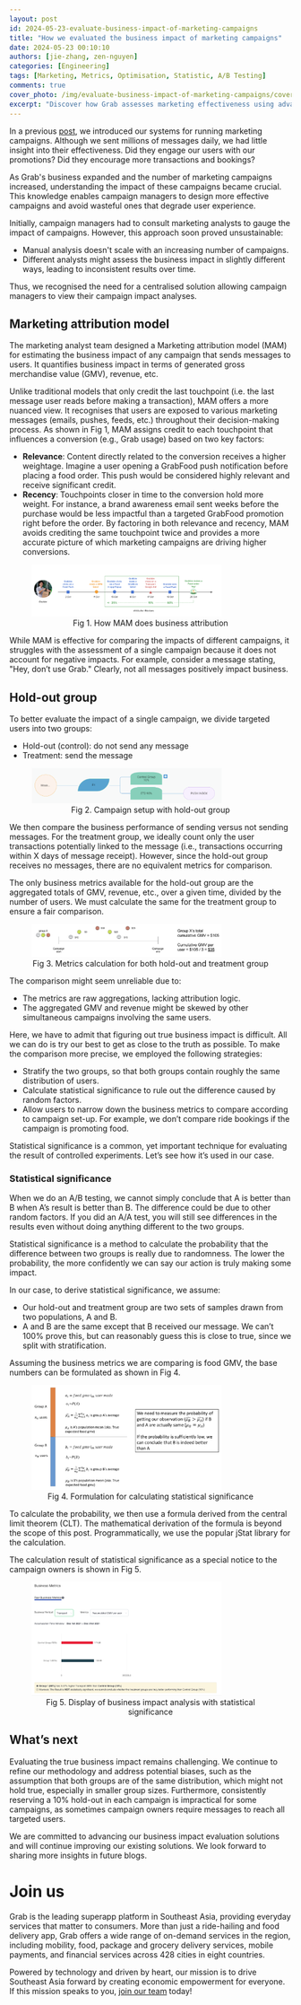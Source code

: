 ```yaml
---
layout: post
id: 2024-05-23-evaluate-business-impact-of-marketing-campaigns
title: "How we evaluated the business impact of marketing campaigns"
date: 2024-05-23 00:10:10
authors: [jie-zhang, zen-nguyen]
categories: [Engineering]
tags: [Marketing, Metrics, Optimisation, Statistic, A/B Testing]
comments: true
cover_photo: /img/evaluate-business-impact-of-marketing-campaigns/cover.png
excerpt: "Discover how Grab assesses marketing effectiveness using advanced attribution models and strategic testing to improve campaign precision and impact."
---
```


In a previous [post](/supporting-large-campaigns-at-scale), we introduced our systems for running marketing campaigns. Although we sent millions of messages daily, we had little insight into their effectiveness. Did they engage our users with our promotions? Did they encourage more transactions and bookings?

As Grab's business expanded and the number of marketing campaigns increased, understanding the impact of these campaigns became crucial. This knowledge enables campaign managers to design more effective campaigns and avoid wasteful ones that degrade user experience.

Initially, campaign managers had to consult marketing analysts to gauge the impact of campaigns. However, this approach soon proved unsustainable:

- Manual analysis doesn't scale with an increasing number of campaigns.
- Different analysts might assess the business impact in slightly different ways, leading to inconsistent results over time.

Thus, we recognised the need for a centralised solution allowing campaign managers to view their campaign impact analyses.

## Marketing attribution model

The marketing analyst team designed a Marketing attribution model (MAM) for estimating the business impact of any campaign that sends messages to users. It quantifies business impact in terms of generated gross merchandise value (GMV), revenue, etc.

Unlike traditional models that only credit the last touchpoint (i.e. the last message user reads before making a transaction), MAM offers a more nuanced view. It recognises that users are exposed to various marketing messages (emails, pushes, feeds, etc.) throughout their decision-making process. As shown in Fig 1, MAM assigns credit to each touchpoint that influences a conversion (e.g., Grab usage) based on two key factors:

- **Relevance**: Content directly related to the conversion receives a higher weightage. Imagine a user opening a GrabFood push notification before placing a food order. This push would be considered highly relevant and receive significant credit.
- **Recency**: Touchpoints closer in time to the conversion hold more weight. For instance, a brand awareness email sent weeks before the purchase would be less impactful than a targeted GrabFood promotion right before the order.
By factoring in both relevance and recency, MAM avoids crediting the same touchpoint twice and provides a more accurate picture of which marketing campaigns are driving higher conversions.

<div class="post-image-section"><figure>
  <img src="img/evaluate-business-impact-of-marketing-campaigns/mam-business-attribution.png" alt="" style="width:80%"><figcaption align="middle">Fig 1. How MAM does business attribution</figcaption>
  </figure>
</div>

While MAM is effective for comparing the impacts of different campaigns, it struggles with the assessment of a single campaign because it does not account for negative impacts. For example, consider a message stating, "Hey, don’t use Grab." Clearly, not all messages positively impact business.

## Hold-out group

To better evaluate the impact of a single campaign, we divide targeted users into two groups:
- Hold-out (control): do not send any message
- Treatment: send the message

<div class="post-image-section"><figure>
  <img src="img/evaluate-business-impact-of-marketing-campaigns/campaign-hold-out-group.png" alt="" style="width:80%"><figcaption align="middle">Fig 2. Campaign setup with hold-out group</figcaption>
  </figure>
</div>

We then compare the business performance of sending versus not sending messages. For the treatment group, we ideally count only the user transactions potentially linked to the message (i.e., transactions occurring within X days of message receipt). However, since the hold-out group receives no messages, there are no equivalent metrics for comparison.

The only business metrics available for the hold-out group are the aggregated totals of GMV, revenue, etc., over a given time, divided by the number of users. We must calculate the same for the treatment group to ensure a fair comparison.

<div class="post-image-section"><figure>
  <img src="img/evaluate-business-impact-of-marketing-campaigns/metrics-calculation.png" alt="" style="width:80%"><figcaption align="middle">Fig 3. Metrics calculation for both hold-out and treatment group</figcaption>
  </figure>
</div>

The comparison might seem unreliable due to:

- The metrics are raw aggregations, lacking attribution logic.
- The aggregated GMV and revenue might be skewed by other simultaneous campaigns involving the same users.

Here, we have to admit that figuring out true business impact is difficult. All we can do is try our best to get as close to the truth as possible. To make the comparison more precise, we employed the following strategies:

- Stratify the two groups, so that both groups contain roughly the same distribution of users.
- Calculate statistical significance to rule out the difference caused by random factors.
- Allow users to narrow down the business metrics to compare according to campaign set-up. For example, we don’t compare ride bookings if the campaign is promoting food.

Statistical significance is a common, yet important technique for evaluating the result of controlled experiments. Let’s see how it’s used in our case.

### Statistical significance

When we do an A/B testing, we cannot simply conclude that A is better than B when A’s result is better than B. The difference could be due to other random factors. If you did an A/A test, you will still see differences in the results even without doing anything different to the two groups.

Statistical significance is a method to calculate the probability that the difference between two groups is really due to randomness. The lower the probability, the more confidently we can say our action is truly making some impact.

In our case, to derive statistical significance, we assume:

- Our hold-out and treatment group are two sets of samples drawn from two populations, A and B.
- A and B are the same except that B received our message. We can’t 100% prove this, but can reasonably guess this is close to true, since we split with stratification.

Assuming the business metrics we are comparing is food GMV, the base numbers can be formulated as shown in Fig 4.

<div class="post-image-section"><figure>
  <img src="img/evaluate-business-impact-of-marketing-campaigns/calculate-statistical-significance.png" alt="" style="width:80%"><figcaption align="middle">Fig 4. Formulation for calculating statistical significance</figcaption>
  </figure>
</div>

To calculate the probability, we then use a formula derived from the central limit theorem (CLT). The mathematical derivation of the formula is beyond the scope of this post. Programmatically, we use the popular jStat library for the calculation.

The calculation result of statistical significance as a special notice to the campaign owners is shown in Fig 5.

<div class="post-image-section"><figure>
  <img src="img/evaluate-business-impact-of-marketing-campaigns/business-impact-analysis.png" alt="" style="width:80%"><figcaption align="middle">Fig 5. Display of business impact analysis with statistical significance</figcaption>
  </figure>
</div>

## What’s next

Evaluating the true business impact remains challenging. We continue to refine our methodology and address potential biases, such as the assumption that both groups are of the same distribution, which might not hold true, especially in smaller group sizes. Furthermore, consistently reserving a 10% hold-out in each campaign is impractical for some campaigns, as sometimes campaign owners require messages to reach all targeted users.

We are committed to advancing our business impact evaluation solutions and will continue improving our existing solutions. We look forward to sharing more insights in future blogs.

# Join us

Grab is the leading superapp platform in Southeast Asia, providing everyday services that matter to consumers. More than just a ride-hailing and food delivery app, Grab offers a wide range of on-demand services in the region, including mobility, food, package and grocery delivery services, mobile payments, and financial services across 428 cities in eight countries.

Powered by technology and driven by heart, our mission is to drive Southeast Asia forward by creating economic empowerment for everyone. If this mission speaks to you, [join our team](https://grab.careers/) today!

